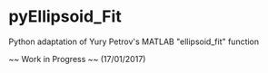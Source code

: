 # pyEllipsoid_Fit
Python adaptation of Yury Petrov's MATLAB "ellipsoid_fit" function

~~ Work in Progress ~~ (17/01/2017)
